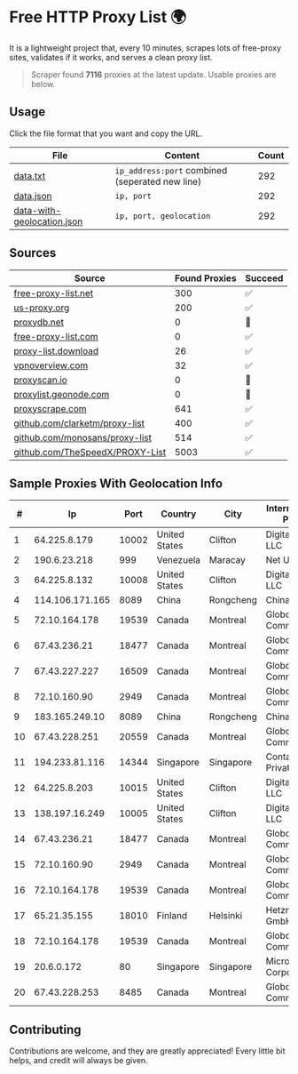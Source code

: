 
# Free HTTP Proxy List 🌍

It is a lightweight project that, every 10 minutes, scrapes lots of free-proxy sites, validates if it works, and serves a clean proxy list.


> Scraper found **7116** proxies at the latest update. Usable proxies are below.

## Usage

Click the file format that you want and copy the URL.


|File|Content|Count|
|----|-------|-----|
|[data.txt](https://raw.githubusercontent.com/themiralay/Proxy-List-World/master/data.txt)|`ip_address:port` combined (seperated new line)|292|
|[data.json](https://raw.githubusercontent.com/themiralay/Proxy-List-World/master/data.json)|`ip, port`|292|
|[data-with-geolocation.json](https://raw.githubusercontent.com/themiralay/Proxy-List-World/master/data-with-geolocation.json)|`ip, port, geolocation`|292|

## Sources

|Source|Found Proxies|Succeed|
|------|-------------|-------|
|[free-proxy-list.net](https://free-proxy-list.net)|300|✅|
|[us-proxy.org](https://www.us-proxy.org)|200|✅|
|[proxydb.net](http://proxydb.net)|0|🚫|
|[free-proxy-list.com](https://free-proxy-list.com/?page=&port=&type%5B%5D=http&type%5B%5D=https&up_time=0&search=Search)|0|✅|
|[proxy-list.download](https://www.proxy-list.download/HTTP)|26|✅|
|[vpnoverview.com](https://vpnoverview.com/privacy/anonymous-browsing/free-proxy-servers)|32|✅|
|[proxyscan.io](https://www.proxyscan.io)|0|🚫|
|[proxylist.geonode.com](https://proxylist.geonode.com/api/proxy-list?limit=300&page=1&sort_by=lastChecked&sort_type=desc&protocols=http,https)|0|🚫|
|[proxyscrape.com](https://api.proxyscrape.com/v2/?request=displayproxies&protocol=http&timeout=10000&country=all&ssl=all&anonymity=all)|641|✅|
|[github.com/clarketm/proxy-list](https://raw.githubusercontent.com/clarketm/proxy-list/master/proxy-list-raw.txt)|400|✅|
|[github.com/monosans/proxy-list](https://raw.githubusercontent.com/monosans/proxy-list/main/proxies/http.txt)|514|✅|
|[github.com/TheSpeedX/PROXY-List](https://raw.githubusercontent.com/TheSpeedX/PROXY-List/master/http.txt)|5003|✅|


## Sample Proxies With Geolocation Info

|#|Ip|Port|Country|City|Internet Service Provider|
|-|--|----|-------|----|-------------------------|
|1|64.225.8.179|10002|United States|Clifton|DigitalOcean, LLC|
|2|190.6.23.218|999|Venezuela|Maracay|Net Uno|
|3|64.225.8.132|10008|United States|Clifton|DigitalOcean, LLC|
|4|114.106.171.165|8089|China|Rongcheng|Chinanet|
|5|72.10.164.178|19539|Canada|Montreal|GloboTech Communications|
|6|67.43.236.21|18477|Canada|Montreal|GloboTech Communications|
|7|67.43.227.227|16509|Canada|Montreal|GloboTech Communications|
|8|72.10.160.90|2949|Canada|Montreal|GloboTech Communications|
|9|183.165.249.10|8089|China|Rongcheng|Chinanet|
|10|67.43.228.251|20559|Canada|Montreal|GloboTech Communications|
|11|194.233.81.116|14344|Singapore|Singapore|Contabo Asia Private Limited|
|12|64.225.8.203|10015|United States|Clifton|DigitalOcean, LLC|
|13|138.197.16.249|10005|United States|Clifton|DigitalOcean, LLC|
|14|67.43.236.21|18477|Canada|Montreal|GloboTech Communications|
|15|72.10.160.90|2949|Canada|Montreal|GloboTech Communications|
|16|72.10.164.178|19539|Canada|Montreal|GloboTech Communications|
|17|65.21.35.155|18010|Finland|Helsinki|Hetzner Online GmbH|
|18|72.10.164.178|19539|Canada|Montreal|GloboTech Communications|
|19|20.6.0.172|80|Singapore|Singapore|Microsoft Corporation|
|20|67.43.228.253|8485|Canada|Montreal|GloboTech Communications|



## Contributing

Contributions are welcome, and they are greatly appreciated! Every
little bit helps, and credit will always be given.

